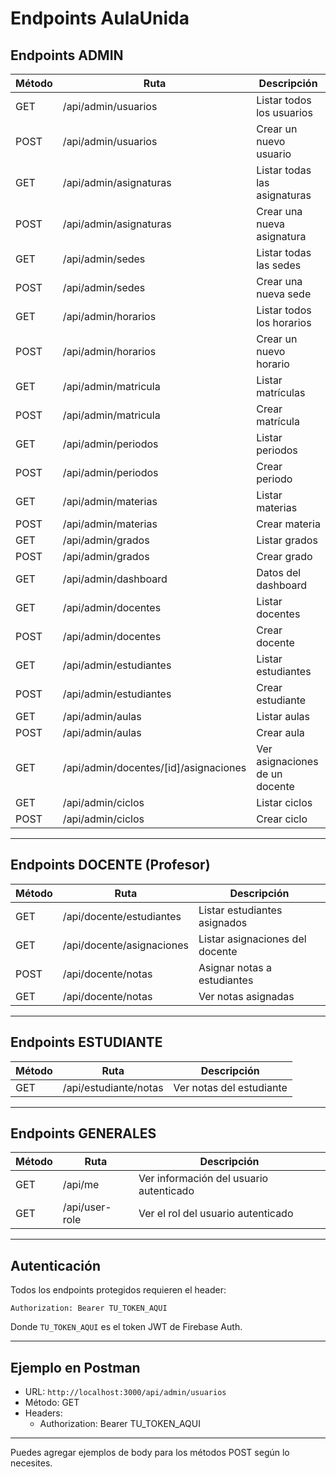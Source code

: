 # Endpoints AulaUnida

## Endpoints ADMIN

| Método | Ruta                                      | Descripción                                 |
|--------|-------------------------------------------|---------------------------------------------|
| GET    | /api/admin/usuarios                       | Listar todos los usuarios                   |
| POST   | /api/admin/usuarios                       | Crear un nuevo usuario                      |
| GET    | /api/admin/asignaturas                    | Listar todas las asignaturas                |
| POST   | /api/admin/asignaturas                    | Crear una nueva asignatura                  |
| GET    | /api/admin/sedes                          | Listar todas las sedes                      |
| POST   | /api/admin/sedes                          | Crear una nueva sede                        |
| GET    | /api/admin/horarios                       | Listar todos los horarios                   |
| POST   | /api/admin/horarios                       | Crear un nuevo horario                      |
| GET    | /api/admin/matricula                      | Listar matrículas                           |
| POST   | /api/admin/matricula                      | Crear matrícula                             |
| GET    | /api/admin/periodos                       | Listar periodos                             |
| POST   | /api/admin/periodos                       | Crear periodo                               |
| GET    | /api/admin/materias                       | Listar materias                             |
| POST   | /api/admin/materias                       | Crear materia                               |
| GET    | /api/admin/grados                         | Listar grados                               |
| POST   | /api/admin/grados                         | Crear grado                                 |
| GET    | /api/admin/dashboard                      | Datos del dashboard                         |
| GET    | /api/admin/docentes                       | Listar docentes                             |
| POST   | /api/admin/docentes                       | Crear docente                               |
| GET    | /api/admin/estudiantes                    | Listar estudiantes                          |
| POST   | /api/admin/estudiantes                    | Crear estudiante                            |
| GET    | /api/admin/aulas                          | Listar aulas                                |
| POST   | /api/admin/aulas                          | Crear aula                                  |
| GET    | /api/admin/docentes/[id]/asignaciones     | Ver asignaciones de un docente              |
| GET    | /api/admin/ciclos                         | Listar ciclos                               |
| POST   | /api/admin/ciclos                         | Crear ciclo                                 |

---

## Endpoints DOCENTE (Profesor)

| Método | Ruta                          | Descripción                                 |
|--------|-------------------------------|---------------------------------------------|
| GET    | /api/docente/estudiantes      | Listar estudiantes asignados                |
| GET    | /api/docente/asignaciones     | Listar asignaciones del docente             |
| POST   | /api/docente/notas            | Asignar notas a estudiantes                 |
| GET    | /api/docente/notas            | Ver notas asignadas                         |

---

## Endpoints ESTUDIANTE

| Método | Ruta                    | Descripción                                 |
|--------|-------------------------|---------------------------------------------|
| GET    | /api/estudiante/notas   | Ver notas del estudiante                    |

---

## Endpoints GENERALES

| Método | Ruta                | Descripción                                 |
|--------|---------------------|---------------------------------------------|
| GET    | /api/me             | Ver información del usuario autenticado     |
| GET    | /api/user-role      | Ver el rol del usuario autenticado          |

---

## Autenticación

Todos los endpoints protegidos requieren el header:

```
Authorization: Bearer TU_TOKEN_AQUI
```
Donde `TU_TOKEN_AQUI` es el token JWT de Firebase Auth.

---

## Ejemplo en Postman

- URL: `http://localhost:3000/api/admin/usuarios`
- Método: GET
- Headers:
  - Authorization: Bearer TU_TOKEN_AQUI

---

Puedes agregar ejemplos de body para los métodos POST según lo necesites.

